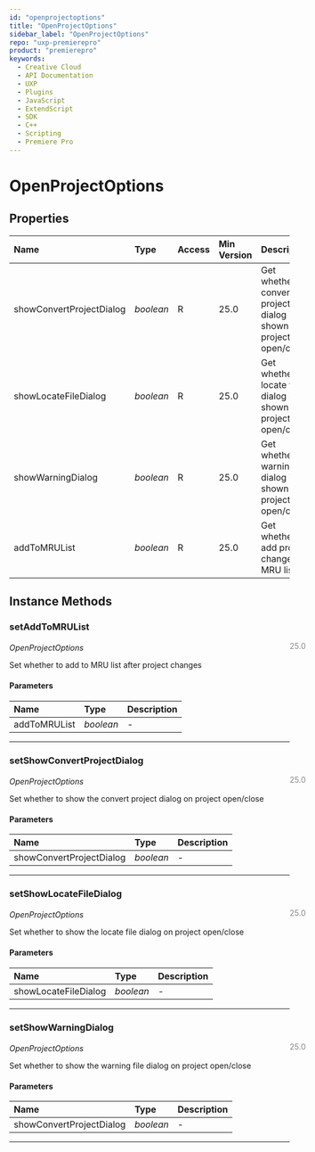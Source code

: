```yaml
---
id: "openprojectoptions"
title: "OpenProjectOptions"
sidebar_label: "OpenProjectOptions"
repo: "uxp-premierepro"
product: "premierepro"
keywords:
  - Creative Cloud
  - API Documentation
  - UXP
  - Plugins
  - JavaScript
  - ExtendScript
  - SDK
  - C++
  - Scripting
  - Premiere Pro
---
```


# OpenProjectOptions  

## Properties

| Name | Type | Access | Min Version | Description |
| :------ | :------ | :------ | :------ | :------ |
| showConvertProjectDialog | *boolean* | R | 25.0 | Get whether the convert project dialog is shown on project open/close |
| showLocateFileDialog | *boolean* | R | 25.0 | Get whether locate file dialog is shown on project open/close |
| showWarningDialog | *boolean* | R | 25.0 | Get whether the warning file dialog is shown on project open/close |
| addToMRUList | *boolean* | R | 25.0 | Get whether to add project changes to MRU list |

## Instance Methods

### setAddToMRUList

<span class="minversion" style="display: block; margin-bottom: -1em; margin-left: 36em; float:left; opacity:0.5;">25.0</span>

*OpenProjectOptions*
  
Set whether to add to MRU list after project changes

#### Parameters

| Name | Type | Description |
| :------ | :------ | :------ |
| addToMRUList | *boolean* | - |

___

### setShowConvertProjectDialog

<span class="minversion" style="display: block; margin-bottom: -1em; margin-left: 36em; float:left; opacity:0.5;">25.0</span>

*OpenProjectOptions*
  
Set whether to show the convert project dialog on project open/close

#### Parameters

| Name | Type | Description |
| :------ | :------ | :------ |
| showConvertProjectDialog | *boolean* | - |

___

### setShowLocateFileDialog

<span class="minversion" style="display: block; margin-bottom: -1em; margin-left: 36em; float:left; opacity:0.5;">25.0</span>

*OpenProjectOptions*
  
Set whether to show the locate file dialog on project open/close

#### Parameters

| Name | Type | Description |
| :------ | :------ | :------ |
| showLocateFileDialog | *boolean* | - |

___

### setShowWarningDialog

<span class="minversion" style="display: block; margin-bottom: -1em; margin-left: 36em; float:left; opacity:0.5;">25.0</span>

*OpenProjectOptions*
  
Set whether to show the warning file dialog on project open/close

#### Parameters

| Name | Type | Description |
| :------ | :------ | :------ |
| showConvertProjectDialog | *boolean* | - |

___
